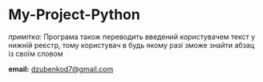 # My-Project-Python

*примітка:* Програма також переводить введений користувачем текст у нижній реєстр, тому користувач в будь якому разі зможе знайти абзац із своїм словом

**email:** dzubenkod7@gmail.com
